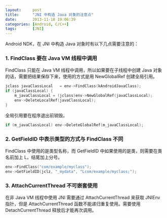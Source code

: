 ```yaml
---
layout:     post
title:      "JNI 中构造 Java 对象的注意点"
date:       2013-11-18 19:06:39
categories: [Android, C/C++]
tags:       [JNI]
---
```


Android NDK，在 JNI 中构造 Java 对象时有以下几点需要注意的：
<!--more-->

### 1. FindClass 要在 Java VM 线程中调用

FindClass 只能在 Java VM 线程中调用，所以如果要在子线程中创建 Java 对象的话，需要把结果保存下来，使用的方式是用 NewGlobalRef 创建全局引用。

```c
jclass javaClassLocal	= env->FindClass(kAndroidJavaClass);
if (javaClassLocal) {
	m_javaClassLocal = (jclass)env->NewGlobalRef(javaClassLocal);
	env->DeleteLocalRef(javaClassLocal);
}
```

全局引用要在程序退出前销毁。

```c
if (m_javaClassLocal) env->DeleteGlobalRef(m_javaClassLocal);
```

### 2. GetFieldID 中表示类型的方式与 FindClass 不同

FindClass 中使用的是类型名称，而 GetFieldID 中如果使用的是类，则需要在类名前加上 L，结尾加上分号。

```c
env->FindClass("com/example/myclass");
env->GetFieldID(jclz, "_mydata", "Lcom/example/myclass;");
```

### 3. AttachCurrentThread 不可嵌套使用

在非 Java VM 线程中使用 JNI 需要通过 AttachCurrentThread 来获取 JNIEnv 指针，但是 AttachCurrentThread 函数不能递归重复使用。需要使用 DetachCurrentThread 释放后才能再次调用。
